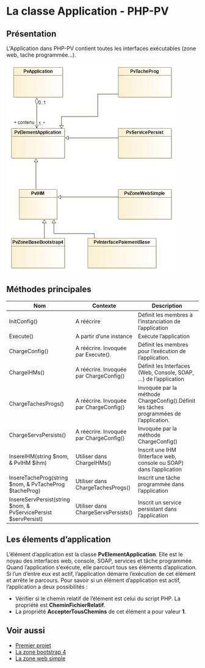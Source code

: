 # La classe Application - PHP-PV

## Présentation

L'Application dans PHP-PV contient toutes les interfaces exécutables (zone web, tache programmée...).

![Fonctionnement](images/diagramme-application.png)

## Méthodes principales

Nom | Contexte | Description
------------ | ------------- | -------------
InitConfig() | A réécrire | Définit les membres à l’instanciation de l’application
Execute() | A partir d’une instance | Exécute l’application
ChargeConfig() | A réécrire. Invoquée par Execute(). | Définit les membres pour l’exécution de l’application.
ChargeIHMs() | A réécrire. Invoquée par ChargeConfig() | Définit les Interfaces (Web, Console, SOAP, …) de l’application
ChargeTachesProgs() | A réécrire. Invoquée par ChargeConfig() | Invoquée par la méthode ChargeConfig().Définit les tâches programmées de l’application.
ChargeServsPersists() | A réécrire. Invoquée par ChargeConfig() | Invoquée par la méthode ChargeConfig()
InsereIHM(string $nom, & PvIHM $ihm) | Utiliser dans ChargeIHMs() | Inscrit une IHM (Interface web, console ou SOAP) dans l’application
InsereTacheProg(string $nom, & PvTacheProg $tacheProg) | Utiliser dans ChargeTachesProgs() | Inscrit une tâche programmée dans l’application
InsereServPersist(string $nom, & PvServicePersist $servPersist) | Utiliser dans ChargeServsPersists() | Inscrit un service persistant dans l’application

## Les élements d’application

L’élément d’application est la classe **PvElementApplication**. Elle est le noyau des interfaces web, console, SOAP, services et tâche programmée.
Quand l’application s’exécute, elle parcourt tous ses éléments d’application. Si l’un d’entre eux est actif, l’application démarre l’exécution de cet élément et arrête le parcours.
Pour savoir si un élément d’application est actif, l’application a deux possibilités :
- Vérifier si le chemin relatif de l’élément est celui du script PHP. La propriété est **CheminFichierRelatif**.
- La propriété **AccepterTousChemins** de cet élément a pour valeur **1**.

## Voir aussi

- [Premier projet](premierprojet.md)
- [La zone bootstrap 4](ihm/zonebootstrap4.md)
- [La zone web simple](ihm/zonewebsimple.md)
